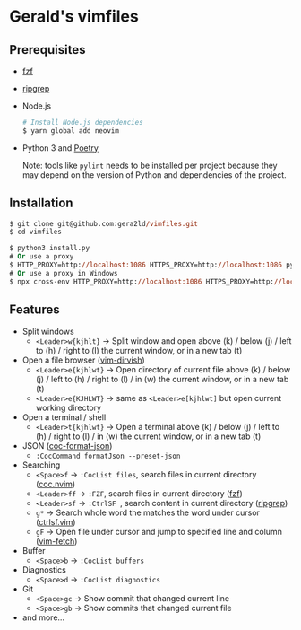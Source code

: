 # Gerald's vimfiles

## Prerequisites

- [fzf][fzf]
- [ripgrep][ripgrep]
- Node.js

  ```bash
  # Install Node.js dependencies
  $ yarn global add neovim
  ```

- Python 3 and [Poetry](https://python-poetry.org/)

  Note: tools like `pylint` needs to be installed per project because they may depend on the version of Python and dependencies of the project.

## Installation

```ps
$ git clone git@github.com:gera2ld/vimfiles.git
$ cd vimfiles

$ python3 install.py
# Or use a proxy
$ HTTP_PROXY=http://localhost:1086 HTTPS_PROXY=http://localhost:1086 python3 install.py
# Or use a proxy in Windows
$ npx cross-env HTTP_PROXY=http://localhost:1086 HTTPS_PROXY=http://localhost:1086 python3 install.py
```

## Features

- Split windows
  - `<Leader>w{kjhlt}` -> Split window and open above (k) / below (j) / left to (h) / right to (l) the current window, or in a new tab (t)
- Open a file browser ([vim-dirvish][vim-dirvish])
  - `<Leader>e{kjhlwt}` -> Open directory of current file above (k) / below (j) / left to (h) / right to (l) / in (w) the current window, or in a new tab (t)
  - `<Leader>e{KJHLWT}` -> same as `<Leader>e[kjhlwt]` but open current working directory
- Open a terminal / shell
  - `<Leader>t{kjhlwt}` -> Open a terminal above (k) / below (j) / left to (h) / right to (l) / in (w) the current window, or in a new tab (t)
- JSON ([coc-format-json][coc-format-json])
  - `:CocCommand formatJson --preset-json`
- Searching
  - `<Space>f` -> `:CocList files`, search files in current directory ([coc.nvim][coc.nvim])
  - `<Leader>ff` -> `:FZF`, search files in current directory ([fzf][fzf])
  - `<Leader>sf` -> `:CtrlSF `, search content in current directory ([ripgrep][ripgrep])
  - `g*` -> Search whole word the matches the word under cursor ([ctrlsf.vim][ctrlsf.vim])
  - `gF` -> Open file under cursor and jump to specified line and column ([vim-fetch][vim-fetch])
- Buffer
  - `<Space>b` -> `:CocList buffers`
- Diagnostics
  - `<Space>d` -> `:CocList diagnostics`
- Git
  - `<Space>gc` -> Show commit that changed current line
  - `<Space>gb` -> Show commits that changed current file
- and more...

[coc-format-json]: https://github.com/gera2ld/coc-format-json
[coc.nvim]: https://github.com/neoclide/coc.nvim
[ctrlsf.vim]: https://github.com/dyng/ctrlsf.vim
[fzf]: https://github.com/junegunn/fzf
[ripgrep]: https://github.com/BurntSushi/ripgrep
[vim-dirvish]: https://github.com/justinmk/vim-dirvish
[vim-fetch]: https://github.com/wsdjeg/vim-fetch
